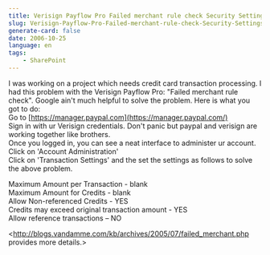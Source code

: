 ```yaml
---
title: Verisign Payflow Pro Failed merchant rule check Security Settings
slug: Verisign-Payflow-Pro-Failed-merchant-rule-check-Security-Settings
generate-card: false
date: 2006-10-25
language: en
tags:
    - SharePoint
---
```



I was working on a project which needs credit card transaction processing. I had this problem with the Verisign Payflow Pro: "Failed merchant rule check". Google ain't much helpful to solve the problem. Here is what you got to do:  
Go to [https://manager.paypal.com](https://manager.paypal.com/)  
Sign in with ur Verisign credentials. Don't panic but paypal and verisign are working together like brothers.  
Once you logged in, you can see a neat interface to administer ur account.  
Click on 'Account Administration'  
Click on 'Transaction Settings' and the set the settings as follows to solve the above problem.  
  
Maximum Amount per Transaction - blank  
Maximum Amount for Credits - blank  
Allow Non-referenced Credits - YES  
Credits may exceed original transaction amount - YES  
Allow reference transactions – NO  
  
<http://blogs.vandamme.com/kb/archives/2005/07/failed_merchant.php provides more details.>